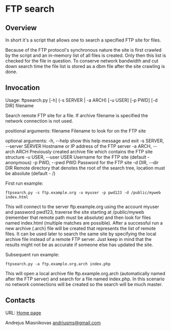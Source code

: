 FTP search
==========

Overview
--------

In short it's a script that allows one to search a specified FTP site for files.

Because of the FTP protocol's synchronous nature the site is first crawled by
the script and an in-memory list of all files is created. Only then this list
is checked for the file in question. To conserve network bandwidth and cut down
search time the file list is stored as a dbm file after the site crawling is
done.

Invocation
----------

Usage: ftpsearch.py [-h] (-s SERVER | -a ARCH) [-u USER] [-p PWD] [-d DIR] filename

Search remote FTP site for a file. If archive filename is specified the network connection is not used.

positional arguments:
  filename              Filename to look for on the FTP site

optional arguments:
  -h, --help            show this help message and exit
  -s SERVER, --server SERVER  Hostname or IP address of the FTP server
  -a ARCH, --arch ARCH        Previously created archive file which contains the FTP site structure
  -u USER, --user USER        Username for the FTP site (default - anonymous)
  -p PWD, --pwd PWD           Password for the FTP site
  -d DIR, --dir DIR           Remote directory that denotes the root of the search tree, location must be absolute (default - /)

First run example:

    ftpsearch.py -s ftp.example.org -u myuser -p pwd123 -d /public/myweb index.html

This will connect to the server ftp.example.org using the account myuser and password pwd123,
traverse the site starting at /public/myweb (remember that remote path must be absolute) and
then look for files named index.html (multiple matches are possible). After a successful run
a new archive (.arch) file will be created that represents the list of remote files. It can
be used later to search the same site by specifying the local archive file instead of a
remote FTP server. Just keep in mind that the results might not be as accurate if someone
else has updated the site.

Subsequent run example:

    ftpsearch.py -a ftp.example.org.arch index.php

This will open a local archive file ftp.example.org.arch (automatically named after the FTP
server) and search for a file named index.php. In this scenario no network connections will
be created so the search will be much master.

Contacts
--------

URL: [Home page](http://andrius.miasnikovas.lt)

Andrejus Miasnikovas <andriusms@gmail.com>

